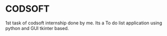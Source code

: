 # CODSOFT
1st task of codsoft internship done by me. Its a To do list application using python and GUI tkinter based.
